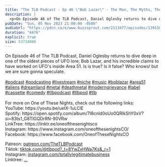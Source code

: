 ```yaml
---
title: "The TLB Podcast - Ep 46 \"Bob Lazar\" - The Man, The Myths, The Legend with Daniel Oglesby"
description: |
  <p>On Episode 46 of The TLB Podcast, Daniel Oglesby returns to dive deep in one of the oldest pieces of UFO lore; Bob Lazar, and his incredible claims to have worked on UFO&apos;s inside Area 51. Is is true? Is it false? Who knows! but we are sure gonna speculate. <br/><br/><a href='https://www.youtube.com/hashtag/podcast'>#podcast</a> <a href='https://www.youtube.com/hashtag/podcasting'>#podcasting</a> <a href='https://www.youtube.com/hashtag/livestream'>#livestream</a> <a href='https://www.youtube.com/hashtag/niche'>#niche</a> <a href='https://www.youtube.com/hashtag/music'>#music</a> <a href='https://www.youtube.com/hashtag/boblazar'>#boblazar</a> <a href='https://www.youtube.com/hashtag/area51'>#area51</a> <a href='https://www.youtube.com/hashtag/aliens'>#aliens</a> <a href='https://www.youtube.com/hashtag/dreamland'>#dreamland</a> <a href='https://www.youtube.com/hashtag/metal'>#metal</a> <a href='https://www.youtube.com/hashtag/deathmetal'>#deathmetal</a> <a href='https://www.youtube.com/hashtag/moderngrievance'>#moderngrievance</a> <a href='https://www.youtube.com/hashtag/label'>#label</a> <a href='https://www.youtube.com/hashtag/cassette'>#cassette</a> <a href='https://www.youtube.com/hashtag/comedy'>#comedy</a> <a href='https://www.youtube.com/hashtag/tlbpodcast'>#tlbpodcast</a> <a href='https://www.youtube.com/hashtag/tlbpod'>#tlbpod</a> <a href='https://www.youtube.com/hashtag/tlb'>#tlb</a><br/><br/>For more on One of These Nights, check out the following links:<br/>YouTube: https://youtu.be/ueIX-1uLClE<br/>Spotify: https://open.spotify.com/album/7I8cnld0oUo0QRIkShY0xV?si=83ts1_G8TIGQDrRN-90VRw<br/>LinkTree: https://linktr.ee/oneofthesenightsco<br/>Instagram: https://www.instagram.com/oneofthesenightsCO/<br/>Facebook: https://www.facebook.com/OneofTheseNightsCO</p><p>Patreon: <a href='https://www.youtube.com/redirect?event=channel_description&amp;redir_token=QUFFLUhqbHJwOWd4SjlUSkRCaG9HTnBLUWtMaUVjRWd5Z3xBQ3Jtc0tuRGV5Nl9WT0l1eTZsdjhOQUVJTmR6RzJMWDhJeFhSOElCNTNQdTBwVk9Gd0N6RE5FMWNCNmZ4TXRhNHZhS0hzdEltdEppNUlpUTFCN1lSeGZQVFNwS2dlSkUxb2p6Ui1iTTVGYmY3NVZVY0hJNWFaNA&amp;q=https%3A%2F%2Fwww.patreon.com%2FTheTLBPodcast'>patreon.com/TheTLBPodcast</a><br/>Tiktok: <a href='https://www.youtube.com/redirect?event=channel_description&amp;redir_token=QUFFLUhqa3hqQTB0SGVhSl94YjdxZnhjMEN1eWk3OXYtd3xBQ3Jtc0ttZFFJYjAxMHlXeDFsWm54Mlk3S240d2VWUGwxWjQzSmdmM3VkX2g4aHk2eTYzX1VUN1FtcjFueW9hcXEtV3FLdTZRQzNwQUt6anBGbzFLMXVhc0s4LUp2WndRV1NnY3I4dEd4WkxpZ0ZfMHBwYkJYSQ&amp;q=https%3A%2F%2Fwww.tiktok.com%2F%40tlbpod%3F_t%3D8YwZxHWa7Ks%26_r%3D1'>tiktok.com/@tlbpod?_t=8YwZxHWa7Ks&amp;_r=1</a><br/>Instagram: <a href='https://www.youtube.com/redirect?event=channel_description&amp;redir_token=QUFFLUhqbm9fRUxibWVsdmNmazlnc3YtREhhb0xfSHZTd3xBQ3Jtc0ttVGVJX3VEeld4Y255MHc5d3d1S3pVc2RGbUVIQWZGX2lXR3FBSWl0dTZfbW54WUdnUUdtanBMcEowUzA3MmNUekdBWXIzNU9VVDhZbEctbzlMOEFqbnBFQS0wRHM3bGJyUE9Hczg4ZjFUVFpLZ3g5bw&amp;q=https%3A%2F%2Fwww.instagram.com%2Ftotallylegitimatebusiness%2F'>instagram.com/totallylegitimatebusiness</a><br/>Linktree: <a href='https://www.youtube.com/redirect?event=channel_description&amp;redir_token=QUFFLUhqbU5BOGhSR2I4SlVYTGJCSldXMnhpa0pNWWJuQXxBQ3Jtc0trSS1FaDl1ZHBQVVlndjI0eFVWcTlrUFNmRS1Ka1hNRkVZQnk1WWZNSlpHLVhRNWRIYVlCRmZaa2xEbmFPTlJMaHFSblZuTTItMkxEY0phSzJaMzk5YkhGb1JJVUtnZlBXQk14VlN1Ri1nbkRJQUVNbw&amp;q=linktr.ee%2Ftotallylegitimatebusiness'>...</a></p>
pubDate: "Sun, 05 Nov 2023 21:00:00 -0500"
audioUrl: "https://pdcn.co/e/www.buzzsprout.com/2113477/episodes/13915041-the-tlb-podcast-ep-46-bob-lazar-the-man-the-myths-the-legend-with-daniel-oglesby.mp3"
duration: "4476"
explicit: true
size: 53734868
---
```


<p>On Episode 46 of The TLB Podcast, Daniel Oglesby returns to dive deep in one of the oldest pieces of UFO lore; Bob Lazar, and his incredible claims to have worked on UFO&apos;s inside Area 51. Is is true? Is it false? Who knows! but we are sure gonna speculate. <br/><br/><a href='https://www.youtube.com/hashtag/podcast'>#podcast</a> <a href='https://www.youtube.com/hashtag/podcasting'>#podcasting</a> <a href='https://www.youtube.com/hashtag/livestream'>#livestream</a> <a href='https://www.youtube.com/hashtag/niche'>#niche</a> <a href='https://www.youtube.com/hashtag/music'>#music</a> <a href='https://www.youtube.com/hashtag/boblazar'>#boblazar</a> <a href='https://www.youtube.com/hashtag/area51'>#area51</a> <a href='https://www.youtube.com/hashtag/aliens'>#aliens</a> <a href='https://www.youtube.com/hashtag/dreamland'>#dreamland</a> <a href='https://www.youtube.com/hashtag/metal'>#metal</a> <a href='https://www.youtube.com/hashtag/deathmetal'>#deathmetal</a> <a href='https://www.youtube.com/hashtag/moderngrievance'>#moderngrievance</a> <a href='https://www.youtube.com/hashtag/label'>#label</a> <a href='https://www.youtube.com/hashtag/cassette'>#cassette</a> <a href='https://www.youtube.com/hashtag/comedy'>#comedy</a> <a href='https://www.youtube.com/hashtag/tlbpodcast'>#tlbpodcast</a> <a href='https://www.youtube.com/hashtag/tlbpod'>#tlbpod</a> <a href='https://www.youtube.com/hashtag/tlb'>#tlb</a><br/><br/>For more on One of These Nights, check out the following links:<br/>YouTube: https://youtu.be/ueIX-1uLClE<br/>Spotify: https://open.spotify.com/album/7I8cnld0oUo0QRIkShY0xV?si=83ts1_G8TIGQDrRN-90VRw<br/>LinkTree: https://linktr.ee/oneofthesenightsco<br/>Instagram: https://www.instagram.com/oneofthesenightsCO/<br/>Facebook: https://www.facebook.com/OneofTheseNightsCO</p><p>Patreon: <a href='https://www.youtube.com/redirect?event=channel_description&amp;redir_token=QUFFLUhqbHJwOWd4SjlUSkRCaG9HTnBLUWtMaUVjRWd5Z3xBQ3Jtc0tuRGV5Nl9WT0l1eTZsdjhOQUVJTmR6RzJMWDhJeFhSOElCNTNQdTBwVk9Gd0N6RE5FMWNCNmZ4TXRhNHZhS0hzdEltdEppNUlpUTFCN1lSeGZQVFNwS2dlSkUxb2p6Ui1iTTVGYmY3NVZVY0hJNWFaNA&amp;q=https%3A%2F%2Fwww.patreon.com%2FTheTLBPodcast'>patreon.com/TheTLBPodcast</a><br/>Tiktok: <a href='https://www.youtube.com/redirect?event=channel_description&amp;redir_token=QUFFLUhqa3hqQTB0SGVhSl94YjdxZnhjMEN1eWk3OXYtd3xBQ3Jtc0ttZFFJYjAxMHlXeDFsWm54Mlk3S240d2VWUGwxWjQzSmdmM3VkX2g4aHk2eTYzX1VUN1FtcjFueW9hcXEtV3FLdTZRQzNwQUt6anBGbzFLMXVhc0s4LUp2WndRV1NnY3I4dEd4WkxpZ0ZfMHBwYkJYSQ&amp;q=https%3A%2F%2Fwww.tiktok.com%2F%40tlbpod%3F_t%3D8YwZxHWa7Ks%26_r%3D1'>tiktok.com/@tlbpod?_t=8YwZxHWa7Ks&amp;_r=1</a><br/>Instagram: <a href='https://www.youtube.com/redirect?event=channel_description&amp;redir_token=QUFFLUhqbm9fRUxibWVsdmNmazlnc3YtREhhb0xfSHZTd3xBQ3Jtc0ttVGVJX3VEeld4Y255MHc5d3d1S3pVc2RGbUVIQWZGX2lXR3FBSWl0dTZfbW54WUdnUUdtanBMcEowUzA3MmNUekdBWXIzNU9VVDhZbEctbzlMOEFqbnBFQS0wRHM3bGJyUE9Hczg4ZjFUVFpLZ3g5bw&amp;q=https%3A%2F%2Fwww.instagram.com%2Ftotallylegitimatebusiness%2F'>instagram.com/totallylegitimatebusiness</a><br/>Linktree: <a href='https://www.youtube.com/redirect?event=channel_description&amp;redir_token=QUFFLUhqbU5BOGhSR2I4SlVYTGJCSldXMnhpa0pNWWJuQXxBQ3Jtc0trSS1FaDl1ZHBQVVlndjI0eFVWcTlrUFNmRS1Ka1hNRkVZQnk1WWZNSlpHLVhRNWRIYVlCRmZaa2xEbmFPTlJMaHFSblZuTTItMkxEY0phSzJaMzk5YkhGb1JJVUtnZlBXQk14VlN1Ri1nbkRJQUVNbw&amp;q=linktr.ee%2Ftotallylegitimatebusiness'>...</a></p>
